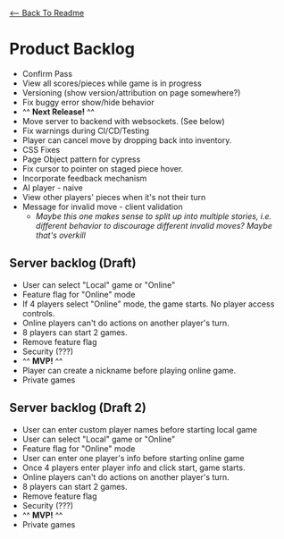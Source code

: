 [<-- Back To Readme](./README.md)

# Product Backlog

-   Confirm Pass
-   View all scores/pieces while game is in progress
-   Versioning (show version/attribution on page somewhere?)
-   Fix buggy error show/hide behavior
-   ^^ **Next Release!** ^^
-   Move server to backend with websockets. (See below)
-   Fix warnings during CI/CD/Testing
-   Player can cancel move by dropping back into inventory.
-   CSS Fixes
-   Page Object pattern for cypress
-   Fix cursor to pointer on staged piece hover.
-   Incorporate feedback mechanism
-   AI player - naive
-   View other players' pieces when it's not their turn
-   Message for invalid move - client validation
    -   _Maybe this one makes sense to split up into multiple stories, i.e. different behavior to discourage different invalid moves? Maybe that's overkill_

## Server backlog (Draft)

-   User can select "Local" game or "Online"
-   Feature flag for "Online" mode
-   If 4 players select "Online" mode, the game starts. No player access controls.
-   Online players can't do actions on another player's turn.
-   8 players can start 2 games.
-   Remove feature flag
-   Security (???)
-   ^^ **MVP!** ^^
-   Player can create a nickname before playing online game.
-   Private games

## Server backlog (Draft 2)

-   User can enter custom player names before starting local game
-   User can select "Local" game or "Online"
-   Feature flag for "Online" mode
-   User can enter one player's info before starting online game
-   Once 4 players enter player info and click start, game starts.
-   Online players can't do actions on another player's turn.
-   8 players can start 2 games.
-   Remove feature flag
-   Security (???)
-   ^^ **MVP!** ^^
-   Private games
